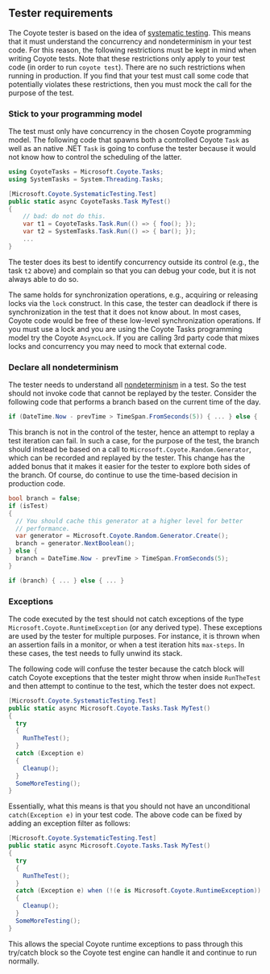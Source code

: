 
## Tester requirements

The Coyote tester is based on the idea of [systematic testing](../core/concurrency-unit-testing.md).
This means that it must understand the concurrency and nondeterminism in your test code. For this
reason, the following restrictions must be kept in mind when writing Coyote tests. Note that these
restrictions only apply to your test code (in order to run `coyote test`). There are no such
restrictions when running in production. If you find that your test must call some code that
potentially violates these restrictions, then you must mock the call for the purpose of the test.

### Stick to your programming model

The test must only have concurrency in the chosen Coyote programming model. The following code that
spawns both a controlled Coyote `Task` as well as an native .NET `Task` is going to confuse
the tester because it would not know how to control the scheduling of the latter.

```c#
using CoyoteTasks = Microsoft.Coyote.Tasks;
using SystemTasks = System.Threading.Tasks;

[Microsoft.Coyote.SystematicTesting.Test]
public static async CoyoteTasks.Task MyTest()
{
    // bad: do not do this.
    var t1 = CoyoteTasks.Task.Run(() => { foo(); });
    var t2 = SystemTasks.Task.Run(() => { bar(); });
    ...
}
```

The tester does its best to identify concurrency outside its control (e.g., the task `t2` above) and
complain so that you can debug your code, but it is not always able to do so.

The same holds for synchronization operations, e.g., acquiring or releasing locks via the `lock`
construct. In this case, the tester can deadlock if there is synchronization in the test that it
does not know about. In most cases, Coyote code would be free of these low-level synchronization
operations. If you must use a lock and you are using the Coyote Tasks programming model try the
Coyote `AsyncLock`. If you are calling 3rd party code that mixes locks and concurrency you may need
to mock that external code.

### Declare all nondeterminism

The tester needs to understand all [nondeterminism](../core/non-determinism.md) in a test. So the
test should not invoke code that cannot be replayed by the tester. Consider the following code that
performs a branch based on the current time of the day.

```c#
if (DateTime.Now - prevTime > TimeSpan.FromSeconds(5)) { ... } else { ... }
```

This branch is not in the control of the tester, hence an attempt to replay a test iteration can
fail. In such a case, for the purpose of the test, the branch should instead be based on a call to
`Microsoft.Coyote.Random.Generator`, which can be recorded and replayed by the tester. This change has
the added bonus that it makes it easier for the tester to explore both sides of the branch. Of
course, do continue to use the time-based decision in production code.

```c#
bool branch = false;
if (isTest)
{
  // You should cache this generator at a higher level for better
  // performance.
  var generator = Microsoft.Coyote.Random.Generator.Create();
  branch = generator.NextBoolean();
} else {
  branch = DateTime.Now - prevTime > TimeSpan.FromSeconds(5);
}

if (branch) { ... } else { ... }
```

### Exceptions

The code executed by the test should not catch exceptions of the type
`Microsoft.Coyote.RuntimeException` (or any derived type). These exceptions are used by the
tester for multiple purposes. For instance, it is thrown when an assertion fails in a monitor, or
when a test iteration hits `max-steps`. In these cases, the test needs to fully unwind its stack.

The following code will confuse the tester because the catch block will catch Coyote exceptions that
the tester might throw when inside `RunTheTest` and then attempt to continue to the test, which the
tester does not expect.

```c#
[Microsoft.Coyote.SystematicTesting.Test]
public static async Microsoft.Coyote.Tasks.Task MyTest()
{
  try
  {
    RunTheTest();
  }
  catch (Exception e)
  {
    Cleanup();
  }
  SomeMoreTesting();
}
```

Essentially, what this means is that you should not have an unconditional `catch(Exception e)` in
your test code. The above code can be fixed by adding an exception filter as follows:

```c#
[Microsoft.Coyote.SystematicTesting.Test]
public static async Microsoft.Coyote.Tasks.Task MyTest()
{
  try
  {
    RunTheTest();
  }
  catch (Exception e) when (!(e is Microsoft.Coyote.RuntimeException))
  {
    Cleanup();
  }
  SomeMoreTesting();
}
```

This allows the special Coyote runtime exceptions to pass through this try/catch block so the Coyote
test engine can handle it and continue to run normally.
